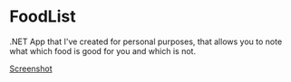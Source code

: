 # FoodList

.NET App that I've created for personal purposes, that allows you to note what which food is good for you and which is not.

[Screenshot](https://i.gyazo.com/2d701c8c9fd31adf148a3c14602f9966.png)
